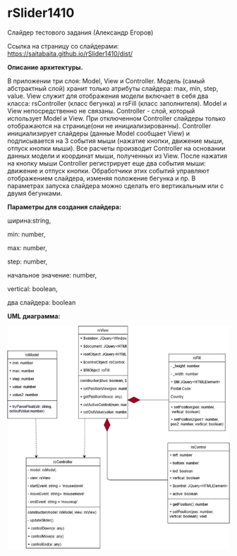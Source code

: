 # rSlider1410
Слайдер тестового задания (Александр Егоров)

Ссылка на страницу со слайдерами: https://saitabaita.github.io/rSlider1410/dist/

<b>Описание архитектуры.</b>

В приложении три слоя: Model, View и Controller. Модель (самый абстрактный слой) хранит только атрибуты слайдера: max, min, step, value. View служит для отображения модели включает в себя два класса: rsController (класс бегунка) и rsFill (класс заполнителя). Model и View непосредственно не связаны. Controller - слой, который использует Model и View. При отключенном Controller слайдеры только отображаются на странице(они не инициализированны). Controller инициализирует слайдеры (данные Model сообщает View) и подписывается на 3 события мыши (нажатие кнопки, движение мыши, отпуск кнопки мыши). Все расчеты производит Controller на основании данных модели и координат мыши, полученных из View. После нажатия на кнопку мыши Controller регистрирует еще два события мыши: движение и отпуск кнопки. Обработчики этих событий управляют отображением слайдера, изменяя положение бегунка и пр. В параметрах запуска слайдера можно сделать его вертикальным или с двумя бегунками.

<b>Параметры для создания слайдера: </b>

ширина:string, 

min: number, 

max: number, 

step: number, 

начальное значение: number, 

vertical: boolean, 

два слайдера: boolean

<b>UML диаграмма:</b>

<img src="rSlider1410.jpg"/>
